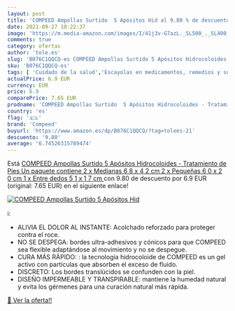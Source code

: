 ```yaml
---
layout: post
title: 'COMPEED Ampollas Surtido  5 Apósitos Hid al 9.80 % de descuento'
date: 2021-09-27 10:22:37
image: 'https://m.media-amazon.com/images/I/41j3v-G7azL._SL500_._SL400_.jpg'
comments: true
category: ofertas
author: 'tole.es'
slug: 'B076C1QQCQ-es COMPEED Ampollas Surtido 5 Apósitos Hidrocoloides -...'
sku: 'B076C1QQCQ-es'
tags: [ 'Cuidado de la salud','Escayolas en medicamentos, remedios y suplementos dietéticos','Primeros auxilios en medicamentos, remedios y suplementos dietéticos','Salud y cuidado personal','Suministros de escayolas y apósitos en medicamentos, remedios y suplementos dietéticos','compeed', ]
actualPrice: 6.9 EUR
currency: EUR
price: 6.9
comparePrice: 7.65 EUR
prodname: 'COMPEED Ampollas Surtido  5 Apósitos Hidrocoloides - Tratamiento de Pies  Un paquete contiene 2 x Medianas  6 8 x 4 2 cm   2 x Pequeñas  6 0 x 2 0 cm   1 x Entre dedos  5 1 x 1 7 cm '
country: 'es'
flag: '🇪🇸'
brand: 'Compeed'
buyurl: 'https://www.amazon.es/dp/B076C1QQCQ/?tag=tolees-21'
descuento: '9.80'
average: '6.74526315789474'
---
```


Está [COMPEED Ampollas Surtido  5 Apósitos Hidrocoloides - Tratamiento de Pies  Un paquete contiene 2 x Medianas  6 8 x 4 2 cm   2 x Pequeñas  6 0 x 2 0 cm   1 x Entre dedos  5 1 x 1 7 cm ](https://www.amazon.es/dp/B076C1QQCQ/?tag=tolees-21) con 9.80 de descuento por 6.9 EUR (original: 7.65 EUR) en el siguiente enlace!

[![COMPEED Ampollas Surtido  5 Apósitos Hid](https://m.media-amazon.com/images/I/41j3v-G7azL._SL500_._SL400_.jpg)](https://www.amazon.es/dp/B076C1QQCQ/?tag=tolees-21)

ℹ️:

- ALIVIA EL DOLOR AL INSTANTE: Acolchado reforzado para proteger contra el roce.
- NO SE DESPEGA: bordes ultra-adhesivos y cónicos para que COMPEED sea flexible adaptándose al movimiento y no se despegue.
- CURA MÁS RÁPIDO: : la tecnología hidrocoloide de COMPEED es un gel activo con partículas que absorben el exceso de fluido.
- DISCRETO: Los bordes translúcidos se confunden con la piel.
- DISEÑO IMPERMEABLE Y TRANSPIRABLE: mantiene la humedad natural y evita los gérmenes para una curación natural más rápida.

[🛒 Ver la oferta!!](https://www.amazon.es/dp/B076C1QQCQ/?tag=tolees-21)

